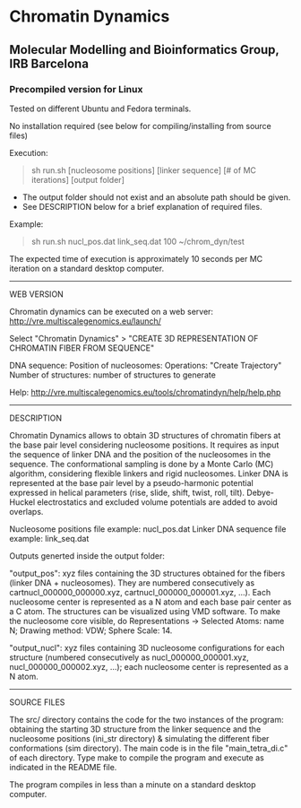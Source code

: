 # Chromatin Dynamics
## Molecular Modelling and Bioinformatics Group, IRB Barcelona

### Precompiled version for Linux

Tested on different Ubuntu and Fedora terminals.

No installation required (see below for compiling/installing from source files)


Execution:

> sh run.sh [nucleosome positions] [linker sequence] [# of MC iterations] [output folder]

- The output folder should not exist and an absolute path should be given.
- See DESCRIPTION below for a brief explanation of required files.

Example:

> sh run.sh nucl_pos.dat link_seq.dat 100 ~/chrom_dyn/test

The expected time of execution is approximately 10 seconds per MC iteration on a standard
desktop computer.

------------------------------------------------------------------------------------------
WEB VERSION

Chromatin dynamics can be executed on a web server:
http://vre.multiscalegenomics.eu/launch/

Select "Chromatin Dynamics" > "CREATE 3D REPRESENTATION OF CHROMATIN FIBER FROM SEQUENCE"

DNA sequence: <linker sequence file>
Position of nucleosomes: <nucleosome positions file>
Operations: "Create Trajectory"
Number of structures: number of structures to generate

Help: http://vre.multiscalegenomics.eu/tools/chromatindyn/help/help.php

------------------------------------------------------------------------------------------
DESCRIPTION

Chromatin Dynamics allows to obtain 3D structures of chromatin fibers at the base pair
level considering nucleosome positions. It requires as input the sequence of linker DNA
and the position of the nucleosomes in the sequence. The conformational sampling is done
by a Monte Carlo (MC) algorithm, considering flexible linkers and rigid nucleosomes.
Linker DNA is represented at the base pair level by a pseudo-harmonic potential expressed
in helical parameters (rise, slide, shift, twist, roll, tilt). Debye-Huckel electrostatics
and excluded volume potentials are added to avoid overlaps.

Nucleosome positions file example: nucl_pos.dat
Linker DNA sequence file example: link_seq.dat

Outputs generted inside the output folder:

"output_pos": xyz files containing the 3D structures obtained for the fibers (linker DNA +
              nucleosomes). They are numbered consecutively as cartnucl_000000_000000.xyz,
              cartnucl_000000_000001.xyz, ...).
              Each nucleosome center is represented as a N atom and each base pair center
              as a C atom.
              The structures can be visualized using VMD software. To make the nucleosome
              core visible, do Representations -> Selected Atoms: name N; Drawing method:
              VDW; Sphere Scale: 14.

"output_nucl": xyz files containing 3D nucleosome configurations for each structure
               (numbered consecutively as nucl_000000_000001.xyz, nucl_000000_000002.xyz,
                ...); each nucleosome center is represented as a N atom.

------------------------------------------------------------------------------------------
SOURCE FILES

The src/ directory contains the code for the two instances of the program: obtaining the
starting 3D structure from the linker sequence and the nucleosome positions (ini_str
directory) & simulating the different fiber conformations (sim directory). The main code
is in the file "main_tetra_di.c" of each directory. Type make to compile the program and
execute as indicated in the README file.

The program compiles in less than a minute on a standard desktop computer.

